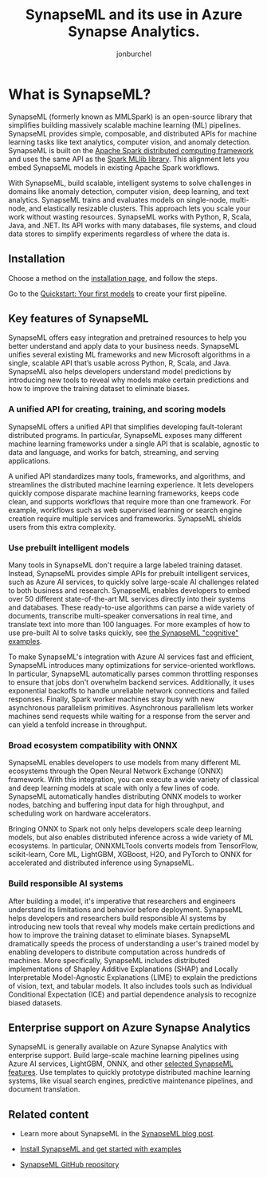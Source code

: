 ﻿---
title: SynapseML and its use in Azure Synapse Analytics.
description: Learn about the SynapseML library and how it simplifies the creation of massively scalable machine learning (ML) pipelines in Azure Synapse Analytics.
ms.reviewer: jessiwang
author: jonburchel
ms.author: jburchel
ms.topic: conceptual
ms.date: 08/26/2025
reviewer: JessicaXYWang
ai.usage: ai-assisted
---

# What is SynapseML?

SynapseML (formerly known as MMLSpark) is an open-source library that simplifies building massively scalable machine learning (ML) pipelines. SynapseML provides simple, composable, and distributed APIs for machine learning tasks like text analytics, computer vision, and anomaly detection. SynapseML is built on the [Apache Spark distributed computing framework](https://spark.apache.org/) and uses the same API as the [Spark MLlib library](https://spark.apache.org/mllib/). This alignment lets you embed SynapseML models in existing Apache Spark workflows.

With SynapseML, build scalable, intelligent systems to solve challenges in domains like anomaly detection, computer vision, deep learning, and text analytics. SynapseML trains and evaluates models on single-node, multi-node, and elastically resizable clusters. This approach lets you scale your work without wasting resources. SynapseML works with Python, R, Scala, Java, and .NET. Its API works with many databases, file systems, and cloud data stores to simplify experiments regardless of where the data is.

## Installation

Choose a method on the [installation page](https://github.com/microsoft/SynapseML#setup-and-installation), and follow the steps. 

Go to the [Quickstart: Your first models](https://microsoft.github.io/SynapseML/docs/Get%20Started/Quickstart%20-%20Your%20First%20Models/) to create your first pipeline. 


## Key features of SynapseML

SynapseML offers easy integration and pretrained resources to help you better understand and apply data to your business needs. SynapseML unifies several existing ML frameworks and new Microsoft algorithms in a single, scalable API that’s usable across Python, R, Scala, and Java. SynapseML also helps developers understand model predictions by introducing new tools to reveal why models make certain predictions and how to improve the training dataset to eliminate biases. 


### A unified API for creating, training, and scoring models

SynapseML offers a unified API that simplifies developing fault-tolerant distributed programs. In particular, SynapseML exposes many different machine learning frameworks under a single API that is scalable, agnostic to data and language, and works for batch, streaming, and serving applications.

A unified API standardizes many tools, frameworks, and algorithms, and streamlines the distributed machine learning experience. It lets developers quickly compose disparate machine learning frameworks, keeps code clean, and supports workflows that require more than one framework. For example, workflows such as web supervised learning or search engine creation require multiple services and frameworks. SynapseML shields users from this extra complexity.


### Use prebuilt intelligent models

Many tools in SynapseML don't require a large labeled training dataset. Instead, SynapseML provides simple APIs for prebuilt intelligent services, such as Azure AI services, to quickly solve large-scale AI challenges related to both business and research. SynapseML enables developers to embed over 50 different state-of-the-art ML services directly into their systems and databases. These ready-to-use algorithms can parse a wide variety of documents, transcribe multi-speaker conversations in real time, and translate text into more than 100 languages. For more examples of how to use pre-built AI to solve tasks quickly, see [the SynapseML "cognitive" examples](https://microsoft.github.io/SynapseML/docs/Get%20Started/Set%20up%20Cognitive%20Services/).

To make SynapseML's integration with Azure AI services fast and efficient, SynapseML introduces many optimizations for service-oriented workflows. In particular, SynapseML automatically parses common throttling responses to ensure that jobs don't overwhelm backend services. Additionally, it uses exponential backoffs to handle unreliable network connections and failed responses. Finally, Spark worker machines stay busy with new asynchronous parallelism primitives. Asynchronous parallelism lets worker machines send requests while waiting for a response from the server and can yield a tenfold increase in throughput.

### Broad ecosystem compatibility with ONNX

SynapseML enables developers to use models from many different ML ecosystems through the Open Neural Network Exchange (ONNX) framework. With this integration, you can execute a wide variety of classical and deep learning models at scale with only a few lines of code. SynapseML automatically handles distributing ONNX models to worker nodes, batching and buffering input data for high throughput, and scheduling work on hardware accelerators.

Bringing ONNX to Spark not only helps developers scale deep learning models, but also enables distributed inference across a wide variety of ML ecosystems. In particular, ONNXMLTools converts models from TensorFlow, scikit-learn, Core ML, LightGBM, XGBoost, H2O, and PyTorch to ONNX for accelerated and distributed inference using SynapseML.

### Build responsible AI systems

After building a model, it's imperative that researchers and engineers understand its limitations and behavior before deployment. SynapseML helps developers and researchers build responsible AI systems by introducing new tools that reveal why models make certain predictions and how to improve the training dataset to eliminate biases. SynapseML dramatically speeds the process of understanding a user's trained model by enabling developers to distribute computation across hundreds of machines. More specifically, SynapseML includes distributed implementations of Shapley Additive Explanations (SHAP) and Locally Interpretable Model-Agnostic Explanations (LIME) to explain the predictions of vision, text, and tabular models. It also includes tools such as Individual Conditional Expectation (ICE) and partial dependence analysis to recognize biased datasets.

## Enterprise support on Azure Synapse Analytics

SynapseML is generally available on Azure Synapse Analytics with enterprise support. Build large-scale machine learning pipelines using Azure AI services, LightGBM, ONNX, and other [selected SynapseML features](https://techcommunity.microsoft.com/t5/azure-synapse-analytics-blog/streamline-collaboration-and-insights-with-simplified-machine/ba-p/2924707). Use templates to quickly prototype distributed machine learning systems, like visual search engines, predictive maintenance pipelines, and document translation.

## Related content

* Learn more about SynapseML in the [SynapseML blog post](https://www.microsoft.com/research/blog/synapseml-a-simple-multilingual-and-massively-parallel-machine-learning-library/).

* [Install SynapseML and get started with examples](https://microsoft.github.io/SynapseML/docs/Get%20Started/Install%20SynapseML/)

* [SynapseML GitHub repository](https://github.com/microsoft/SynapseML)


